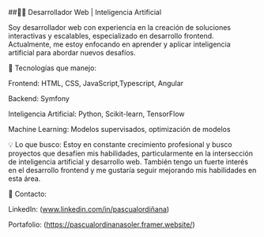 ##👨‍💻 Desarrollador Web | Inteligencia Artificial

Soy desarrollador web con experiencia en la creación de soluciones interactivas y escalables, especializado en desarrollo frontend. Actualmente, me estoy enfocando en aprender y aplicar inteligencia artificial para abordar nuevos desafíos.

🔧 Tecnologías que manejo:

Frontend: HTML, CSS, JavaScript,Typescript, Angular

Backend: Symfony

Inteligencia Artificial: Python, Scikit-learn, TensorFlow

Machine Learning: Modelos supervisados, optimización de modelos

💡 Lo que busco: Estoy en constante crecimiento profesional y busco proyectos que desafíen mis habilidades, particularmente en la intersección de inteligencia artificial y desarrollo web. También tengo un fuerte interés en el desarrollo frontend y me gustaría seguir mejorando mis habilidades en esta área.

🔗 Contacto:

LinkedIn: (www.linkedin.com/in/pascualordiñana)

Portafolio: (https://pascualordinanasoler.framer.website/)
